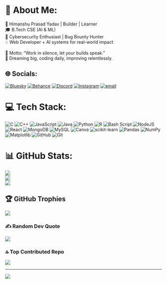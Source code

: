 # 💫 About Me:
🚀 Himanshu Prasad Yadav | Builder | Learner<br>🎓 B.Tech CSE (AI & ML) <br>🔐 Cybersecurity Enthusiast | Bug Bounty Hunter<br>💡 Web Developer + AI systems for real-world impact<br><br>🧠 Motto: “Work in silence, let your builds speak.”<br>🎯 Dreaming big, coding daily, improving relentlessly.


## 🌐 Socials:
[![Bluesky](https://img.shields.io/badge/bluesky-0285FF?style=for-the-badge&logo=bluesky&logoColor=%23FFFFFF)](https://bsky.app/profile/himanshu140505) [![Behance](https://img.shields.io/badge/Behance-1769ff?logo=behance&logoColor=white)](https://behance.net/himanshuyadav) [![Discord](https://img.shields.io/badge/Discord-%237289DA.svg?logo=discord&logoColor=white)](https://discord.gg/https://discord.gg/SQdQVqhhy8) [![Instagram](https://img.shields.io/badge/Instagram-%23E4405F.svg?logo=Instagram&logoColor=white)](https://instagram.com/himanshuyadav_1405) [![email](https://img.shields.io/badge/Email-D14836?logo=gmail&logoColor=white)](mailto:himanshuyadav4596@gmail.com) 

# 💻 Tech Stack:
![C](https://img.shields.io/badge/c-%2300599C.svg?style=plastic&logo=c&logoColor=white) ![C++](https://img.shields.io/badge/c++-%2300599C.svg?style=plastic&logo=c%2B%2B&logoColor=white) ![JavaScript](https://img.shields.io/badge/javascript-%23323330.svg?style=plastic&logo=javascript&logoColor=%23F7DF1E) ![Java](https://img.shields.io/badge/java-%23ED8B00.svg?style=plastic&logo=openjdk&logoColor=white) ![Python](https://img.shields.io/badge/python-3670A0?style=plastic&logo=python&logoColor=ffdd54) ![R](https://img.shields.io/badge/r-%23276DC3.svg?style=plastic&logo=r&logoColor=white) ![Bash Script](https://img.shields.io/badge/bash_script-%23121011.svg?style=plastic&logo=gnu-bash&logoColor=white) ![NodeJS](https://img.shields.io/badge/node.js-6DA55F?style=plastic&logo=node.js&logoColor=white) ![React](https://img.shields.io/badge/react-%2320232a.svg?style=plastic&logo=react&logoColor=%2361DAFB) ![MongoDB](https://img.shields.io/badge/MongoDB-%234ea94b.svg?style=plastic&logo=mongodb&logoColor=white) ![MySQL](https://img.shields.io/badge/mysql-4479A1.svg?style=plastic&logo=mysql&logoColor=white) ![Canva](https://img.shields.io/badge/Canva-%2300C4CC.svg?style=plastic&logo=Canva&logoColor=white) ![scikit-learn](https://img.shields.io/badge/scikit--learn-%23F7931E.svg?style=plastic&logo=scikit-learn&logoColor=white) ![Pandas](https://img.shields.io/badge/pandas-%23150458.svg?style=plastic&logo=pandas&logoColor=white) ![NumPy](https://img.shields.io/badge/numpy-%23013243.svg?style=plastic&logo=numpy&logoColor=white) ![Matplotlib](https://img.shields.io/badge/Matplotlib-%23ffffff.svg?style=plastic&logo=Matplotlib&logoColor=black) ![GitHub](https://img.shields.io/badge/github-%23121011.svg?style=plastic&logo=github&logoColor=white) ![Git](https://img.shields.io/badge/git-%23F05033.svg?style=plastic&logo=git&logoColor=white)
# 📊 GitHub Stats:
![](https://github-readme-stats.vercel.app/api?username=himanshu140505&theme=github_dark&hide_border=false&include_all_commits=true&count_private=true)<br/>
![](https://nirzak-streak-stats.vercel.app/?user=himanshu140505&theme=github_dark&hide_border=false)<br/>
![](https://github-readme-stats.vercel.app/api/top-langs/?username=himanshu140505&theme=github_dark&hide_border=false&include_all_commits=true&count_private=true&layout=compact)

## 🏆 GitHub Trophies
![](https://github-profile-trophy.vercel.app/?username=himanshu140505&theme=radical&no-frame=false&no-bg=true&margin-w=4)

### ✍️ Random Dev Quote
![](https://quotes-github-readme.vercel.app/api?type=horizontal&theme=radical)

### 🔝 Top Contributed Repo
![](https://github-contributor-stats.vercel.app/api?username=himanshu140505&limit=5&theme=dark&combine_all_yearly_contributions=true)

---
[![](https://visitcount.itsvg.in/api?id=himanshu140505&icon=2&color=0)](https://visitcount.itsvg.in)

<!-- Proudly created with GPRM ( https://gprm.itsvg.in ) -->
